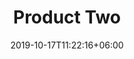 ---
title: 'Product Two'
date: 2019-10-17T11:22:16+06:00
draft: false
# meta description 
description: 'It%27s+A+Wonderful+Product+for+those+who+travelled+alot'
# product Price
price: '5050'

# Product Short Description
shortDescription: 'It%27s+A+Wonderful+Product+for+those+who+travelled+alot'
productID: 'A83F4134-C61A-EC11-847A-0022486E521jpg'
type: 'products'
category: 'Category' 
images:
  - image: 'https://controllers.eralive.net/images/1.jpg'   
---